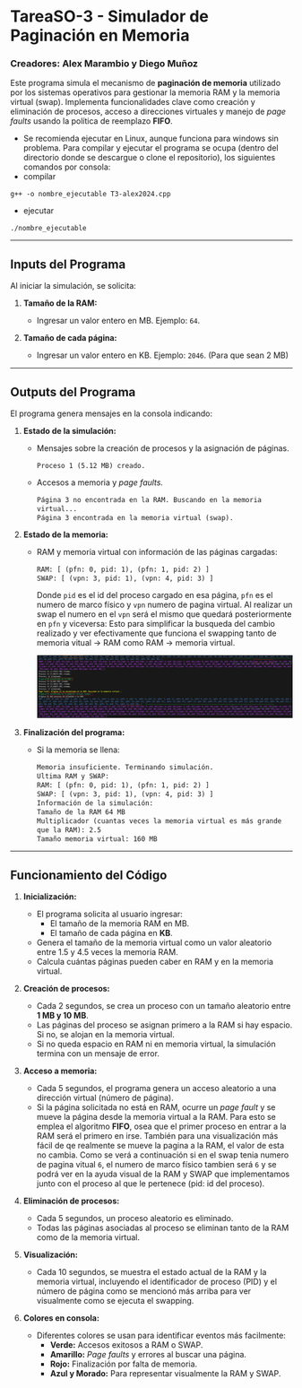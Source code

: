 # TareaSO-3 - Simulador de Paginación en Memoria
### Creadores: **Alex Marambio y Diego Muñoz**

Este programa simula el mecanismo de **paginación de memoria** utilizado por los sistemas operativos para gestionar la memoria RAM y la memoria virtual (swap). Implementa funcionalidades clave como creación y eliminación de procesos, acceso a direcciones virtuales y manejo de *page faults* usando la política de reemplazo **FIFO**.
- Se recomienda ejecutar en Linux, aunque funciona para windows sin problema.
Para compilar y ejecutar el programa se ocupa (dentro del directorio donde se descargue o clone el repositorio), los siguientes comandos por consola:
-   compilar
``` 
g++ -o nombre_ejecutable T3-alex2024.cpp
```
- ejecutar
``` 
./nombre_ejecutable
```

---

## **Inputs del Programa**

Al iniciar la simulación, se solicita:

1. **Tamaño de la RAM:**

   - Ingresar un valor entero en MB. Ejemplo: `64`.

2. **Tamaño de cada página:**

   - Ingresar un valor entero en KB. Ejemplo: `2046`. (Para que sean 2 MB)

---

## **Outputs del Programa**

El programa genera mensajes en la consola indicando:

1. **Estado de la simulación:**

   - Mensajes sobre la creación de procesos y la asignación de páginas.
     ```
     Proceso 1 (5.12 MB) creado.
     ```
   - Accesos a memoria y *page faults.*
     ```
     Página 3 no encontrada en la RAM. Buscando en la memoria virtual...
     Página 3 encontrada en la memoria virtual (swap).
     ```

2. **Estado de la memoria:**

   - RAM y memoria virtual con información de las páginas cargadas:
     ```
     RAM: [ (pfn: 0, pid: 1), (pfn: 1, pid: 2) ]
     SWAP: [ (vpn: 3, pid: 1), (vpn: 4, pid: 3) ]
     ```
     Donde `pid` es el id del proceso cargado en esa página, `pfn` es el numero de marco físico y `vpn` numero de pagina virtual.
     Al realizar un swap el numero en el `vpn` será el mismo que quedará posteriormente en `pfn` y viceversa: Esto para simplificar la busqueda del cambio realizado y ver efectivamente que funciona el swapping tanto de memoria vitual -> RAM como RAM -> memoria virtual.

     ![ejemplo](img/output_example.png)

3. **Finalización del programa:**

   - Si la memoria se llena:
     ```
     Memoria insuficiente. Terminando simulación.
     Ultima RAM y SWAP:
     RAM: [ (pfn: 0, pid: 1), (pfn: 1, pid: 2) ]
     SWAP: [ (vpn: 3, pid: 1), (vpn: 4, pid: 3) ]
     Información de la simulación:
     Tamaño de la RAM 64 MB
     Multiplicador (cuantas veces la memoria virtual es más grande que la RAM): 2.5
     Tamaño memoria virtual: 160 MB
     ```

---

## **Funcionamiento del Código**

1. **Inicialización:**

   - El programa solicita al usuario ingresar:
     - El tamaño de la memoria RAM en MB.
     - El tamaño de cada página en **KB**.
   - Genera el tamaño de la memoria virtual como un valor aleatorio entre 1.5 y 4.5 veces la memoria RAM.
   - Calcula cuántas páginas pueden caber en RAM y en la memoria virtual.

2. **Creación de procesos:**

   - Cada 2 segundos, se crea un proceso con un tamaño aleatorio entre **1 MB y 10 MB**.
   - Las páginas del proceso se asignan primero a la RAM si hay espacio. Si no, se alojan en la memoria virtual.
   - Si no queda espacio en RAM ni en memoria virtual, la simulación termina con un mensaje de error.

3. **Acceso a memoria:**

   - Cada 5 segundos, el programa genera un acceso aleatorio a una dirección virtual (número de página).
   - Si la página solicitada no está en RAM, ocurre un *page fault* y se mueve la página desde la memoria virtual a la RAM.
    Para esto se emplea el algoritmo **FIFO**, osea que el primer proceso en entrar a la RAM será el primero en irse. También para una visualización más fácil de qe realmente se mueve la pagina a la RAM, el valor de esta no cambia. Como se verá a continuación si en el swap tenia numero de pagina vitual `6`, el numero de marco físico tambien será `6` y se podrá ver en la ayuda visual de la RAM y SWAP que implementamos junto con el proceso al que le pertenece (pid: id del proceso).

4. **Eliminación de procesos:**

   - Cada 5 segundos, un proceso aleatorio es eliminado.
   - Todas las páginas asociadas al proceso se eliminan tanto de la RAM como de la memoria virtual.

5. **Visualización:**

   - Cada 10 segundos, se muestra el estado actual de la RAM y la memoria virtual, incluyendo el identificador de proceso (PID) y el número de página como se mencionó más arriba para ver visualmente como se ejecuta el swapping.

6. **Colores en consola:**

   - Diferentes colores se usan para identificar eventos más facilmente:
     - **Verde:** Accesos exitosos a RAM o SWAP.
     - **Amarillo:** *Page faults* y errores al buscar una página.
     - **Rojo:** Finalización por falta de memoria.
     - **Azul y Morado:** Para representar visualmente la RAM y SWAP.

